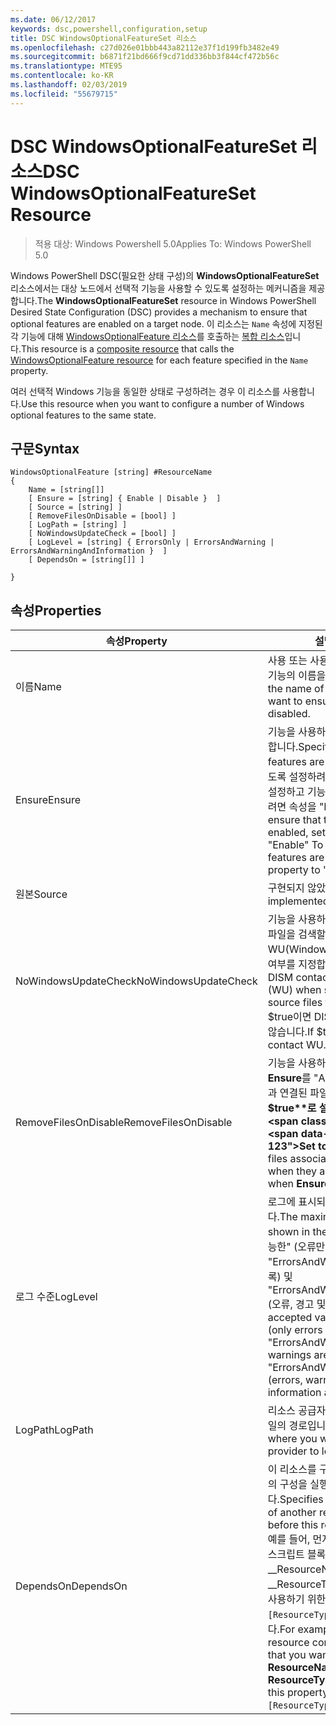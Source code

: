 ```yaml
---
ms.date: 06/12/2017
keywords: dsc,powershell,configuration,setup
title: DSC WindowsOptionalFeatureSet 리소스
ms.openlocfilehash: c27d026e01bbb443a82112e37f1d199fb3482e49
ms.sourcegitcommit: b6871f21bd666f9cd71dd336bb3f844cf472b56c
ms.translationtype: MTE95
ms.contentlocale: ko-KR
ms.lasthandoff: 02/03/2019
ms.locfileid: "55679715"
---
```

# <a name="dsc-windowsoptionalfeatureset-resource"></a><span data-ttu-id="d9ae8-103">DSC WindowsOptionalFeatureSet 리소스</span><span class="sxs-lookup"><span data-stu-id="d9ae8-103">DSC WindowsOptionalFeatureSet Resource</span></span>

> <span data-ttu-id="d9ae8-104">적용 대상: Windows Powershell 5.0</span><span class="sxs-lookup"><span data-stu-id="d9ae8-104">Applies To: Windows PowerShell 5.0</span></span>

<span data-ttu-id="d9ae8-105">Windows PowerShell DSC(필요한 상태 구성)의 **WindowsOptionalFeatureSet** 리소스에서는 대상 노드에서 선택적 기능을 사용할 수 있도록 설정하는 메커니즘을 제공합니다.</span><span class="sxs-lookup"><span data-stu-id="d9ae8-105">The **WindowsOptionalFeatureSet** resource in Windows PowerShell Desired State Configuration (DSC) provides a mechanism to ensure that optional features are enabled on a target node.</span></span>
<span data-ttu-id="d9ae8-106">이 리소스는 `Name` 속성에 지정된 각 기능에 대해 [WindowsOptionalFeature 리소스](windowsOptionalFeatureResource.md)를 호출하는 [복합 리소스](../../../resources/authoringResourceComposite.md)입니다.</span><span class="sxs-lookup"><span data-stu-id="d9ae8-106">This resource is a [composite resource](../../../resources/authoringResourceComposite.md) that calls the [WindowsOptionalFeature resource](windowsOptionalFeatureResource.md) for each feature specified in the `Name` property.</span></span>

<span data-ttu-id="d9ae8-107">여러 선택적 Windows 기능을 동일한 상태로 구성하려는 경우 이 리소스를 사용합니다.</span><span class="sxs-lookup"><span data-stu-id="d9ae8-107">Use this resource when you want to configure a number of Windows optional features to the same state.</span></span>

## <a name="syntax"></a><span data-ttu-id="d9ae8-108">구문</span><span class="sxs-lookup"><span data-stu-id="d9ae8-108">Syntax</span></span>

```
WindowsOptionalFeature [string] #ResourceName
{
    Name = [string[]]
    [ Ensure = [string] { Enable | Disable }  ]
    [ Source = [string] ]
    [ RemoveFilesOnDisable = [bool] ]
    [ LogPath = [string] ]
    [ NoWindowsUpdateCheck = [bool] ]
    [ LogLevel = [string] { ErrorsOnly | ErrorsAndWarning | ErrorsAndWarningAndInformation }  ]
    [ DependsOn = [string[]] ]

}
```

## <a name="properties"></a><span data-ttu-id="d9ae8-109">속성</span><span class="sxs-lookup"><span data-stu-id="d9ae8-109">Properties</span></span>

|  <span data-ttu-id="d9ae8-110">속성</span><span class="sxs-lookup"><span data-stu-id="d9ae8-110">Property</span></span>  |  <span data-ttu-id="d9ae8-111">설명</span><span class="sxs-lookup"><span data-stu-id="d9ae8-111">Description</span></span>   |
|---|---|
| <span data-ttu-id="d9ae8-112">이름</span><span class="sxs-lookup"><span data-stu-id="d9ae8-112">Name</span></span>| <span data-ttu-id="d9ae8-113">사용 또는 사용하지 않도록 설정하려는 기능의 이름을 나타냅니다.</span><span class="sxs-lookup"><span data-stu-id="d9ae8-113">Indicates the name of the features that you want to ensure are enabled or disabled.</span></span>|
| <span data-ttu-id="d9ae8-114">Ensure</span><span class="sxs-lookup"><span data-stu-id="d9ae8-114">Ensure</span></span>| <span data-ttu-id="d9ae8-115">기능을 사용하도록 설정할지 여부를 지정합니다.</span><span class="sxs-lookup"><span data-stu-id="d9ae8-115">Specifies whether the features are enabled.</span></span> <span data-ttu-id="d9ae8-116">기능을 사용하도록 설정하려면 이 속성을 "Enable"로 설정하고 기능을 사용하지 않도록 설정하려면 속성을 "Disable"로 설정합니다.</span><span class="sxs-lookup"><span data-stu-id="d9ae8-116">To ensure that the features are enabled, set this property to "Enable" To ensure that the features are disabled, set the property to "Disable".</span></span>|
| <span data-ttu-id="d9ae8-117">원본</span><span class="sxs-lookup"><span data-stu-id="d9ae8-117">Source</span></span>| <span data-ttu-id="d9ae8-118">구현되지 않았습니다.</span><span class="sxs-lookup"><span data-stu-id="d9ae8-118">Not implemented.</span></span>|
| <span data-ttu-id="d9ae8-119">NoWindowsUpdateCheck</span><span class="sxs-lookup"><span data-stu-id="d9ae8-119">NoWindowsUpdateCheck</span></span>| <span data-ttu-id="d9ae8-120">기능을 사용하도록 설정하기 위해 원본 파일을 검색할 때 DISM에서 WU(Windows 업데이트)에 연결하는지 여부를 지정합니다.</span><span class="sxs-lookup"><span data-stu-id="d9ae8-120">Specifies whether DISM contacts Windows Update (WU) when searching for the source files to enable features.</span></span> <span data-ttu-id="d9ae8-121">$true이면 DISM에서 WU에 연결하지 않습니다.</span><span class="sxs-lookup"><span data-stu-id="d9ae8-121">If $true, DISM does not contact WU.</span></span>|
| <span data-ttu-id="d9ae8-122">RemoveFilesOnDisable</span><span class="sxs-lookup"><span data-stu-id="d9ae8-122">RemoveFilesOnDisable</span></span>| <span data-ttu-id="d9ae8-123">기능을 사용하지 않도록 설정할 때(즉, **Ensure**를 "Absent"로 설정할 때) 기능과 연결된 파일을 모두 제거하려면 **$true**로 설정합니다.</span><span class="sxs-lookup"><span data-stu-id="d9ae8-123">Set to **$true** to remove all files associated with the features when they are disabled (that is, when **Ensure** is set to "Absent").</span></span>|
| <span data-ttu-id="d9ae8-124">로그 수준</span><span class="sxs-lookup"><span data-stu-id="d9ae8-124">LogLevel</span></span>| <span data-ttu-id="d9ae8-125">로그에 표시되는 최대 출력 수준입니다.</span><span class="sxs-lookup"><span data-stu-id="d9ae8-125">The maximum output level shown in the logs.</span></span> <span data-ttu-id="d9ae8-126">허용 되는 값은: "가능한" (오류만 기록), "ErrorsAndWarning" (오류 및 경고 기록) 및 "ErrorsAndWarningAndInformation" (오류, 경고 및 디버그 정보 기록).</span><span class="sxs-lookup"><span data-stu-id="d9ae8-126">The accepted values are: "ErrorsOnly" (only errors are logged), "ErrorsAndWarning" (errors and warnings are logged), and "ErrorsAndWarningAndInformation" (errors, warnings, and debug information are logged).</span></span>|
| <span data-ttu-id="d9ae8-127">LogPath</span><span class="sxs-lookup"><span data-stu-id="d9ae8-127">LogPath</span></span>| <span data-ttu-id="d9ae8-128">리소스 공급자가 작업을 기록할 로그 파일의 경로입니다.</span><span class="sxs-lookup"><span data-stu-id="d9ae8-128">The path to a log file where you want the resource provider to log the operation.</span></span>|
| <span data-ttu-id="d9ae8-129">DependsOn</span><span class="sxs-lookup"><span data-stu-id="d9ae8-129">DependsOn</span></span>| <span data-ttu-id="d9ae8-130">이 리소스를 구성하기 전에 다른 리소스의 구성을 실행해야 함을 지정합니다.</span><span class="sxs-lookup"><span data-stu-id="d9ae8-130">Specifies that the configuration of another resource must run before this resource is configured.</span></span> <span data-ttu-id="d9ae8-131">예를 들어, 먼저 실행하려는 리소스 구성 스크립트 블록의 ID가 __ResourceName__이고 해당 형식이 __ResourceType__일 경우, 이 속성을 사용하기 위한 구문은 `DependsOn = "[ResourceType]ResourceName"`입니다.</span><span class="sxs-lookup"><span data-stu-id="d9ae8-131">For example, if the ID of the resource configuration script block that you want to run first is __ResourceName__ and its type is __ResourceType__, the syntax for using this property is `DependsOn = "[ResourceType]ResourceName"`.</span></span>|
